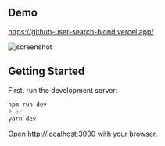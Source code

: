 ## Demo

https://github-user-search-blond.vercel.app/

![screenshot](https://user-images.githubusercontent.com/145450/176756901-be20b2ce-b58b-421a-9878-66e96b58d9d8.png)

## Getting Started

First, run the development server:

```bash
npm run dev
# or
yarn dev
```

Open http://localhost:3000 with your browser.
